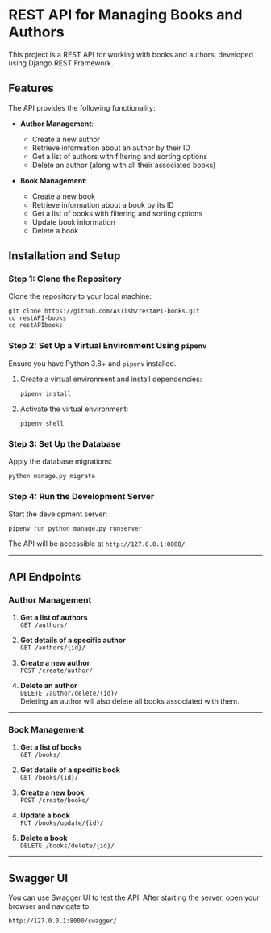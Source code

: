# REST API for Managing Books and Authors

This project is a REST API for working with books and authors, developed using Django REST Framework.

## Features

The API provides the following functionality:

- **Author Management**:
  - Create a new author
  - Retrieve information about an author by their ID
  - Get a list of authors with filtering and sorting options
  - Delete an author (along with all their associated books)

- **Book Management**:
  - Create a new book
  - Retrieve information about a book by its ID
  - Get a list of books with filtering and sorting options
  - Update book information
  - Delete a book


## Installation and Setup

### Step 1: Clone the Repository

Clone the repository to your local machine:

```
git clone https://github.com/AsTish/restAPI-books.git
cd restAPI-books
cd restAPIbooks
```

### Step 2: Set Up a Virtual Environment Using `pipenv`

Ensure you have Python 3.8+ and `pipenv` installed.

1. Create a virtual environment and install dependencies:

    ```
    pipenv install
    ```

2. Activate the virtual environment:

    ```
    pipenv shell
    ```

### Step 3: Set Up the Database

Apply the database migrations:

    python manage.py migrate

### Step 4: Run the Development Server

Start the development server:

```
pipenv run python manage.py runserver
```

The API will be accessible at `http://127.0.0.1:8000/`.

---

## API Endpoints

### Author Management

1. **Get a list of authors**  
   `GET /authors/`

2. **Get details of a specific author**  
   `GET /authors/{id}/`

3. **Create a new author**  
   `POST /create/author/` 

4. **Delete an author**  
   `DELETE /author/delete/{id}/`  
   Deleting an author will also delete all books associated with them.

---

### Book Management

1. **Get a list of books**  
   `GET /books/`

2. **Get details of a specific book**  
   `GET /books/{id}/`

3. **Create a new book**  
   `POST /create/books/`

4. **Update a book**  
   `PUT /books/update/{id}/`

5. **Delete a book**  
   `DELETE /books/delete/{id}/`

---

## Swagger UI

You can use Swagger UI to test the API. After starting the server, open your browser and navigate to:

```
http://127.0.0.1:8000/swagger/
```
